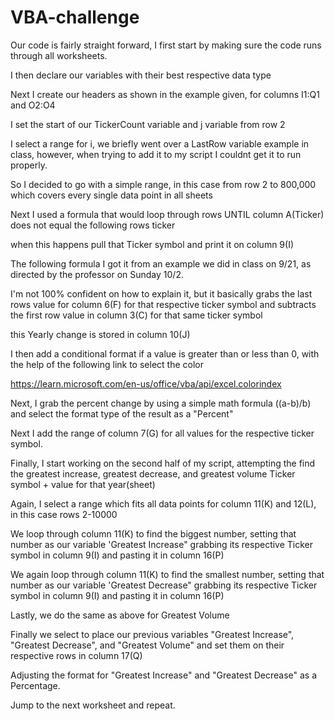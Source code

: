 # VBA-challenge
Our code is fairly straight forward, I first start by making sure the code runs through all worksheets.

I then declare our variables with their best respective data type

Next I create our headers as shown in the example given, for columns I1:Q1 and O2:O4

I set the start of our TickerCount variable and j variable from row 2

I select a range for i, we briefly went over a LastRow variable example in class, however, when trying to add it to my script I couldnt get it to run properly.

So I decided to go with a simple range, in this case from row 2 to 800,000 which covers every single data point in all sheets

Next I used a formula that would loop through rows UNTIL column A(Ticker) does not equal the following rows ticker

when this happens pull that Ticker symbol and print it on column 9(I)

The following formula I got it from an example we did in class on 9/21, as directed by the professor on Sunday 10/2.

I'm not 100% confident on how to explain it, but it basically grabs the last rows value for column 6(F) for that respective ticker symbol and subtracts the first row value in column 3(C) for that same ticker symbol

this Yearly change is stored in column 10(J)

I then add a conditional format if a value is greater than or less than 0, with the help of the following link to select the color

https://learn.microsoft.com/en-us/office/vba/api/excel.colorindex

Next, I grab the percent change by using a simple math formula ((a-b)/b) and select the format type of the result as a "Percent"

Next I add the range of column 7(G) for all values for the respective ticker symbol.

Finally, I start working on the second half of my script, attempting the find the greatest increase, greatest decrease, and greatest volume Ticker symbol + value for that year(sheet)

Again, I select a range which fits all data points for column 11(K) and 12(L), in this case rows 2-10000

We loop through column 11(K) to find the biggest number, setting that number as our variable 'Greatest Increase" grabbing its respective Ticker symbol in column 9(I) and pasting it in column 16(P)

We again loop through column 11(K) to find the smallest number, setting that number as our variable 'Greatest Decrease" grabbing its respective Ticker symbol in column 9(I) and pasting it in column 16(P)

Lastly, we do the same as above for Greatest Volume

Finally we select to place our previous variables "Greatest Increase", "Greatest Decrease", and "Greatest Volume" and set them on their respective rows in column 17(Q)

Adjusting the format for "Greatest Increase" and "Greatest Decrease" as a Percentage.

Jump to the next worksheet and repeat.
